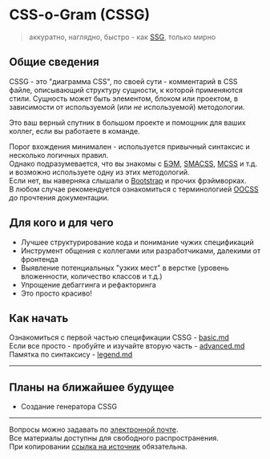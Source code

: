 # CSS-o-Gram (CSSG)
> аккуратно, наглядно, быстро - как [SSG](http://en.wikipedia.org/wiki/Steyr_SSG_69), только мирно

## Общие сведения

CSSG - это "диаграмма CSS", по своей сути - комментарий в CSS файле, описывающий структуру сущности, к которой применяются стили. Сущность может быть элементом, блоком или проектом, в зависимости от используемой (или _не_ используемой) методологии.

Это ваш верный спутник в большом проекте и помощник для ваших коллег, если вы работаете в команде.

Порог вхождения минимален - используется привычный синтаксис и несколько логичных правил.  
Однако подразумевается, что вы знакомы с [БЭМ](http://ru.bem.info/method/), [SMACSS](http://smacss.com/), [MCSS](https://github.com/operatino/MCSS) и т.д. и возможно используете одну из этих методологий.  
Если нет, вы наверняка слышали о [Bootstrap](http://twitter.github.io/bootstrap/) и прочих фрэймворках.  
В любом случае рекомендуется ознакомиться с терминологией [OOCSS](http://oocss.org/) _до_ прочтения документации.

## Для кого и для чего

* Лучшее структурирование кода и понимание чужих спецификаций
* Инструмент общения с коллегами или разработчиками, далекими от фронтенда
* Выявление потенциальных "узких мест" в верстке (уровень вложенности, количество классов и т.д.)
* Упрощение дебаггинга и рефакторинга
* Это просто красиво!

## Как начать

Ознакомиться с первой частью спецификации CSSG - [basic.md](basic.md)  
Если все просто - пробуйте и изучайте вторую часть - [advanced.md](advanced.md)  
Памятка по синтаксису - [legend.md](legend.md)

-----

## Планы на ближайшее будущее

* Создание генератора CSSG

-----

Вопросы можно задавать по [электронной почте](mailto:wdybih@gmail.com).  
Все материалы доступны для свободного распространения.  
При копировании [ссылка на источник](https://github.com/XOP/css-o-gram) обязательна.
